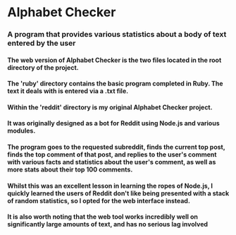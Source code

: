 # Alphabet Checker
### A program that provides various statistics about a body of text entered by the user

#### The web version of Alphabet Checker is the two files located in the root directory of the project.

#### The 'ruby' directory contains the basic program completed in Ruby. The text it deals with is entered via a .txt file.

#### Within the 'reddit' directory is my original Alphabet Checker project.
#### It was originally designed as a bot for Reddit using Node.js and various modules.
#### The program goes to the requested subreddit, finds the current top post, finds the top comment of that post, and replies to the user's comment with various facts and statistics about the user's comment, as well as more stats about their top 100 comments.
#### Whilst this was an excellent lesson in learning the ropes of Node.js, I quickly learned the users of Reddit don't like being presented with a stack of random statistics, so I opted for the web interface instead.
#### It is also worth noting that the web tool works incredibly well on significantly large amounts of text, and has no serious lag involved 
